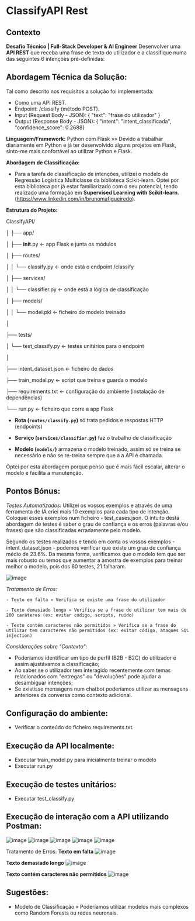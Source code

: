 # ClassifyAPI Rest

## **Contexto**

**Desafio Técnico | Full-Stack Developer & AI Engineer**
Desenvolver uma **API REST** que receba uma frase de texto do utilizador e a classifique numa das seguintes 6 intenções pré-definidas:

## **Abordagem Técnica da Solução:**

Tal como descrito nos requisitos a solução foi implementada:
-  	Como uma API REST.
-   Endpoint: /classify (método POST).
-   Input (Request Body - JSON): { "text": "frase do utilizador" }
-   Output (Response Body - JSON): { "intent": "intent_classificada", "confidence_score":  0.2688}

**Linguagem/Framework:** Python com Flask »» Devido a trabalhar diariamente em Python e já ter desenvolvido alguns projetos em Flask, sinto-me mais confortável ao utilizar Python e Flask.

**Abordagem de Classificação:** 
- Para a tarefa de classificação de intenções, utilizei o modelo de Regressão Logística Multiclasse da biblioteca Scikit-learn. Optei por esta biblioteca por já estar familiarizado com o seu potencial, tendo realizado uma formação em **Supervised Learning with Scikit-learn**.(https://www.linkedin.com/in/brunomafigueiredo).
 
 **Estrutura do Projeto:** 

  ClassifyAPI/
  
│
├── app/

│   ├── __init__.py             ← app Flask e junta os módulos

│   ├── routes/

│   │   └── classify.py         ← onde está o endpoint /classify

│   ├── services/

│   │   └── classifier.py       ← onde está a lógica de classificação

│   ├── models/

│   │   └── model.pkl           ← ficheiro do modelo treinado

│

├── tests/

│   └── test_classify.py        ← testes unitários para o endpoint

│

├── intent_dataset.json         ← ficheiro de dados

├── train_model.py              ← script que treina e guarda o modelo

├── requirements.txt            ← configuração do ambiente (instalação de dependências)

└── run.py                      ← ficheiro que corre a app Flask


-   **Rota (`routes/classify.py`)** só trata pedidos e respostas HTTP (endpoints)
    
-   **Serviço (`services/classifier.py`)** faz o trabalho de classificação
    
-   **Modelo (`models/`)** armazena o modelo treinado, assim só se treina se necessário e não se re-treina sempre que a a API é chamada.
 
Optei por esta abordagem porque penso que é mais fácil escalar, alterar o modelo e facilita a manutenção.

## **Pontos Bónus:**
  *Testes Automatizados:*
  Utilizei os vossos exemplos e através de uma ferramenta de IA criei mais 10 exemplos para cada tipo de intenção. Coloquei esses exemplos num ficheiro - test_cases.json. O intuito desta abordagem de testes é saber o grau de confiança e os erros (palavras e/ou frases) que são classificadas erradamente pelo modelo.

Segundo os testes realizados e tendo em conta os vossos exemplos - intent_dataset.json - podemos verificar que existe um grau de confiança médio de 23.6%.
Da mesma forma, verificamos que o modelo tem que ser mais robusto ou temos que aumentar a amostra de exemplos para treinar melhor o modelo, pois dos 60 testes, 21 falharam.

  ![image](https://github.com/user-attachments/assets/2b4f40c0-b71f-4695-906d-e2cadbfca165)

  *Tratamento de Erros:*
  
	- Texto em falta » Verifica se existe uma frase do utilizador
 
	- Texto demasiado longo » Verifica se a frase do utilizar tem mais de 200 caráteres (ex: evitar código, scripts, ruído)
 
	- Texto contém caracteres não permitidos » Verifica se a frase do utilizar tem caracteres não permitidos (ex: evitar código, ataques SQL injection)

*Considerações sobre "Contexto":*
 - Poderíamos identificar um tipo de perfil (B2B - B2C) do utilizador  e assim ajustávamos a classificação;
 - Ao saber se o utilizador tem interagido recentemente com temas relacionados com "entregas" ou "devoluções" pode ajudar a desambiguar intenções;
 - Se existisse mensagens num chatbot poderíamos utilizar as mensagens anteriores da conversa como contexto adicional.

## **Configuração do ambiente:**
-   Verificar o conteúdo do ficheiro requirements.txt.

## **Execução da API localmente:**
- Executar train_model.py para inicialmente treinar o modelo
- Executar run.py

## **Execução de testes unitários:**
- Executar test_classify.py

## **Execução de interação com a API utilizando Postman:**

![image](https://github.com/user-attachments/assets/bf7ed7d7-c664-4133-992e-6bdce72b9858)
![image](https://github.com/user-attachments/assets/53c900e7-59a4-4763-9c78-a00cb250dbc6)
![image](https://github.com/user-attachments/assets/3913c219-c0d6-4c72-832d-9cc35571a0ae)
![image](https://github.com/user-attachments/assets/5e8735bd-94c5-4775-b65c-df1ca6fcd003)
![image](https://github.com/user-attachments/assets/80722d07-8db2-441f-aaad-8384fd67cdb2)


Tratamento de Erros:
**Texto em falta**
![image](https://github.com/user-attachments/assets/8a78d3f7-2a78-41a9-a367-94dbd943eb29)

**Texto demasiado longo**
![image](https://github.com/user-attachments/assets/8188bf64-28c2-48e2-a1ef-b3a88af10316)

**Texto contém caracteres não permitidos**
![image](https://github.com/user-attachments/assets/2646e1d2-25f8-4c83-ae69-53bf83f84031)


## **Sugestões:**

- Modelo de Classificação »  Poderíamos utilizar modelos mais complexos como Random Forests ou redes neuronais.

